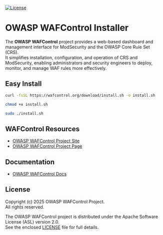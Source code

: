 [![License](https://img.shields.io/badge/License-Apache%202.0-blue.svg)](https://opensource.org/licenses/Apache-2.0)

# OWASP WAFControl Installer

The **OWASP WAFControl** project provides a web-based dashboard and management interface for ModSecurity and the OWASP Core Rule Set (CRS).  
It simplifies installation, configuration, and operation of CRS and ModSecurity, enabling administrators and security engineers to deploy, monitor, and manage WAF rules more effectively.


## Easy Install

```bash
curl -fsSL https://wafcontrol.org/download/install.sh -o install.sh
```

```bash
chmod +x install.sh
```

```bash
sudo ./install.sh
```



## WAFControl Resources
- [OWASP WAFControl Project Site](https://wafcontrol.org/)
- [OWASP WAFControl Project Page](https://owasp.org/www-project-wafcontrol/)  

## Documentation
- [OWASP WAFControl Docs](https://wafcontrol.org/docs)


## License

Copyright (c) 2025 OWASP WAFControl Project.  
All rights reserved.  

The OWASP WAFControl project is distributed under the Apache Software License (ASL) version 2.0.  
See the enclosed [LICENSE](./LICENSE) file for full details.